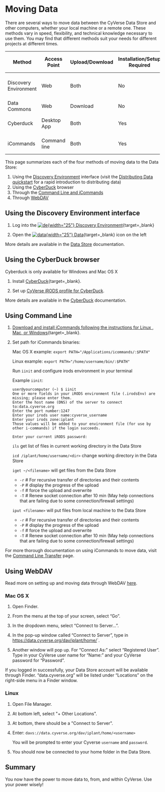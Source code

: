# Moving Data

There are several ways to move data between the CyVerse Data Store and other computers, whether your local machine or a remote one. These methods vary in speed, flexibility, and technical knowledge necessary to use them. You may find that different methods suit your needs for different projects at different times.

| Method	        | Access Point | Upload/Download | Installation/Setup Required | Account Required | Max File Size |
|-----------------------|--------------|-----------------|-----------------------------|------------------|---------------|
| Discovery Environment | Web          | Both            | No                          | Yes              | 2GB/file upload, no limit import |
| Data Commons          | Web          | Download        | No                          | No               | 2GB/file      |
| Cyberduck             | Desktop App  | Both            | Yes                         | Yes, or public data only | > 10GB |
| iCommands             | Command line | Both            | Yes                         | Yes, or public data only | > 10GB |

[de]: ../assets/de/logos/deIcon.svg
[data]: ../assets/de/menu_items/dataIcon.svg

This page summarizes each of the four methods of moving data to the Data Store:

  1. Using the [Discovery Environment](../de/manage_data.md) interface (visit the [Distributing Data quickstart](quick-data-share.md) for a rapid introduction to distributing data)
  2. Using the [CyberDuck](cyberduck.md) browser
  3. Through the [Command Line and iCommands](icommands.md)
  4. Through [WebDAV](webdav.md)

## Using the Discovery Environment interface

1. Log into the [![de]{width="25"} Discovery Environment](https://de.cyverse.org){target=_blank}

2. Open the [![data]{width="25"} Data](https://de.cyverse.org/data){target=_blank} icon on the left

More details are available in the [Data Store](../de/manage_data.md) documentation.

## Using the CyberDuck browser

Cyberduck is only available for Windows and Mac OS X

1. Install [CyberDuck](https://cyberduck.io){target=_blank}.

2. Set up [CyVerse iRODS profile for CyberDuck](cyberduck.md).

More details are available in the [CyberDuck](cyberduck.md) documentation.

## Using Command Line

1. [Download and install iCommands following the instructions for Linux , Mac, or Windows](https://cyverse.atlassian.net/wiki/spaces/DS/pages/241869823/Setting+Up+iCommands#SettingUpiCommands-linux){target=_blank}.

2. Set path for iCommands binaries:

   Mac OS X example: `export PATH="/Applications/icommands/:$PATH"`

     Linux example: `export PATH="/home/username/bin/:$PATH"`

     Run `iinit` and configure irods environment in your terminal

   Example `iinit`:

      ```
      user@yourcomputer (~) $ iinit
      One or more fields in your iRODS environment file (.irodsEnv) are
      missing; please enter them.
      Enter the host name (DNS) of the server to connect to:data.cyverse.org
      Enter the port number:1247
      Enter your irods user name:cyverse_username
      Enter your irods zone:iplant
      Those values will be added to your environment file (for use by
      other i-commands) if the login succeeds.

      Enter your current iRODS password:
      ```

   `ils` get list of files in current working directory in the Data Store

   `icd /iplant/home/username/<dir>` change working directory in the Data Store

   `iget ~/<filename>` will get files from the Data Store

    - `-r` # For recursive transfer of directories and their contents
    - `-P` # display the progress of the upload
    - `-f` # force the upload and overwrite
    - `-T` # Renew socket connection after 10 min (May help connections that are failing due to some connection/firewall settings)


   `iput <filename>` will put files from local machine to the Data Store

     - `-r` # For recursive transfer of directories and their contents
     - `-P` # display the progress of the upload
     - `-f` # force the upload and overwrite
     - `-T` # Renew socket connection after 10 min (May help connections that are failing due to some connection/firewall settings)

For more thorough documentation on using iCommands to move data, visit the [Command Line Transfer](icommands.md) page.

## Using WebDAV 

Read more on setting up and moving data through WebDAV [here](webdav.md).

### Mac OS X

1. Open Finder.

2. From the menu at the top of your screen, select “Go”.

3. In the dropdown menu, select “Connect to Server…”.

4. In the pop-up window called “Connect to Server”, type in https://data.cyverse.org/dav/iplant/home/<your CyVerse user name>`.

5. Another window will pop up. For “Connect As:” select “Registered User”. Type in your CyVerse user name for “Name:” and your CyVerse password for “Password”.

  If you logged in successfully, your Data Store account will be available through Finder. “data.cyverse.org” will be listed under “Locations” on the right-side menu in a Finder window.

### Linux 

1. Open File Manager.

2. At bottom left, select "+ Other Locations".
  
3. At bottom, there should be a "Connect to Server".
  
4. Enter: `davs://data.cyverse.org/dav/iplant/home/<username>` 
  
   You will be prompted to enter your Cyverse `username` and `password`. 

5. You should now be connected to your home folder in the Data Store.

## Summary
  
You now have the power to move data to, from, and within CyVerse. Use your power wisely!

